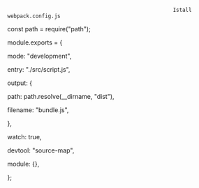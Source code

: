                                                          Istall webpack.config.js
							 
const path = require("path");

module.exports = {

  mode: "development",

entry: "./src/script.js",

output: {

path: path.resolve(__dirname, "dist"),

filename: "bundle.js",

},

watch: true,

devtool: "source-map",

module: {},

};

